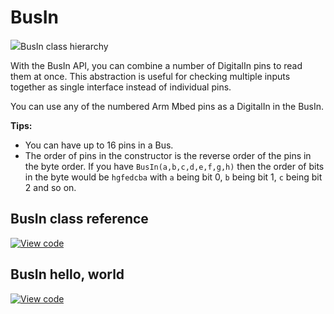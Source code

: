 # BusIn

<span class="images">![](https://os.mbed.com/docs/mbed-os/development/mbed-os-api-doxy/classmbed_1_1_bus_in.png)<span>BusIn class hierarchy</span></span>

With the BusIn API, you can combine a number of DigitalIn pins to read them at once. This abstraction is useful for checking multiple inputs together as single interface instead of individual pins.

You can use any of the numbered Arm Mbed pins as a DigitalIn in the BusIn.

**Tips:**
* You can have up to 16 pins in a Bus.
* The order of pins in the constructor is the reverse order of the pins in the byte order. If you have `BusIn(a,b,c,d,e,f,g,h)` then the order of bits in the byte would be `hgfedcba` with `a` being bit 0, `b` being bit 1, `c` being bit 2 and so on.

## BusIn class reference

[![View code](https://www.mbed.com/embed/?type=library)](https://os.mbed.com/docs/mbed-os/development/mbed-os-api-doxy/classmbed_1_1_bus_in.html)

## BusIn hello, world

[![View code](https://www.mbed.com/embed/?url=https://github.com/ARMmbed/mbed-os-snippet-BusIn_ex_1/tree/v6.11)](https://github.com/ARMmbed/mbed-os-snippet-BusIn_ex_1/blob/v6.11/main.cpp)
